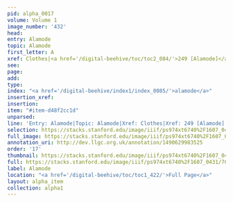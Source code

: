 ```yaml
---
pid: alpha_0017
volume: Volume 1
image_number: '432'
head: 
entry: Alamode
topic: Alamode
first_letter: A
xref: Clothes|<a href='/digital-beehive/toc/toc2_084/'>249 [Alamode]</a>
see: 
page: 
add: 
type: 
index: "<a href='/digital-beehive/index1/index_0085/'>alamode</a>"
insertion_xref: 
insertion: 
item: "#item-d48f2cc1d"
unparsed: 
line: 'Entry: Alamode|Topic: Alamode|Xref: Clothes|Xref: 249 [Alamode]|Index: alamode|#item-d48f2cc1d'
selection: https://stacks.stanford.edu/image/iiif/ps974xt6740%2F1607_0431/704,2287,3141,352/full/0/default.jpg
full_image: https://stacks.stanford.edu/image/iiif/ps974xt6740%2F1607_0431/full/full/0/default.jpg
annotation_uri: http://dev.llgc.org.uk/annotation/1490629983525
order: '17'
thumbnail: https://stacks.stanford.edu/image/iiif/ps974xt6740%2F1607_0431/704,2287,600,180/250,/0/default.jpg
full: https://stacks.stanford.edu/image/iiif/ps974xt6740%2F1607_0431/704,2287,3141,352/full/0/default.jpg
label: Alamode
location: "<a href='/digital-beehive/toc/toc1_422/'>Full Page</a>"
layout: alpha_item
collection: alpha1
---
```

